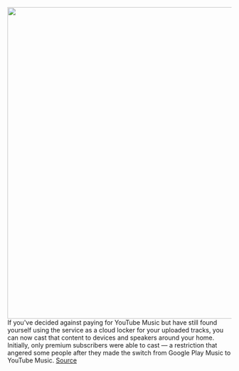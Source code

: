 <img src='https://cdn.vox-cdn.com/thumbor/rqG8RccKrlEBpDbC0lv5G0VHxvs=/0x0:2040x1360/1200x800/filters:focal(857x517:1183x843)/cdn.vox-cdn.com/uploads/chorus_image/image/67586132/acastro_180321_1777_youtube_0002.0.jpg' width='700px' /><br/>
If you've decided against paying for YouTube Music but have still found yourself using the service as a cloud locker for your uploaded tracks, you can now cast that content to devices and speakers around your home. Initially, only premium subscribers were able to cast — a restriction that angered some people after they made the switch from Google Play Music to YouTube Music.
<a href='https://www.theverge.com/2020/10/5/21503250/youtube-music-free-accounts-cast-music-feature'> Source <a/>
